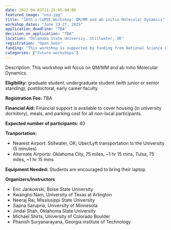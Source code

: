```yaml
---
date: 2022-04-02T11:25:05-04:00
featured_image: "osu.jpg"
title: "10th i-CoMSE Workshop: QM/MM and ab initio Molecular Dynamics"
workshop_dates: "June 23-27, 2025"
application_deadline: "TBA"
decision_on_application: "TBA"
location: "Oklahoma State Universiy, Stillwater, OK"
registration: "Open Soon"
funding: "This workshop is supported by funding from National Science Foundation"
categories: ["future-workshops"]
---
```

Description: This workshop will focus on QM/MM and ab initio Molecular Dynamics.

**Eligibility:** graduate student, undergraduate student (with junior or senior standing), postdoctoral, early career faculty

**Registration Fee:** TBA

**Financial Aid:** Financial support is available to cover housing (in university dormitory), meals, and parking cost for all non-local participants.

**Expected number of participants:** 40

**Tranportation:**
 * Nearest Airport: Stillwater, OK; Uber/Lyft transportation to the University (5 minutes)
 * Alternate Airports: Oklahoma City, 75 miles, ~1 hr 15 mins, Tulsa, 75 miles, ~1 hr 15 mins

**Equipment Needed:** Students are encouraged to bring their laptop.

**Organizers/Instructors**
 - Eric Jankowski, Boise State University
 - Kwangho Nam, University of Texas at Arlington
 - Neeraj Rai, Mississippi State University
 - Sapna Sarupria, University of Minnesota
 - Jindal Shah, Oklahoma State University
 - Michael Shirts, University of Colorado Boulder
 - Phanish Suryanarayana, Georgia institute of Technology
